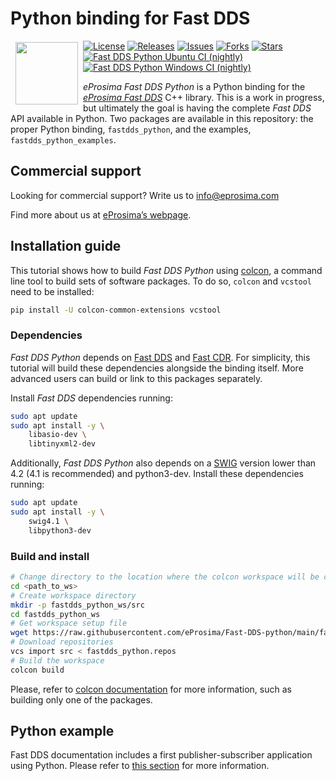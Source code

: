 # Python binding for Fast DDS

<a href="http://www.eprosima.com"><img src="https://encrypted-tbn3.gstatic.com/images?q=tbn:ANd9GcSd0PDlVz1U_7MgdTe0FRIWD0Jc9_YH-gGi0ZpLkr-qgCI6ZEoJZ5GBqQ" align="left" hspace="8" vspace="2" width="100" height="100" ></a>

[![License](https://img.shields.io/github/license/eProsima/Fast-DDS-python.svg)](https://opensource.org/licenses/Apache-2.0)
[![Releases](https://img.shields.io/github/v/release/eProsima/Fast-DDS-python?sort=semver)](https://github.com/eProsima/Fast-DDS-python/releases)
[![Issues](https://img.shields.io/github/issues/eProsima/Fast-DDS-python.svg)](https://github.com/eProsima/Fast-DDS-python/issues)
[![Forks](https://img.shields.io/github/forks/eProsima/Fast-DDS-python.svg)](https://github.com/eProsima/Fast-DDS-python/network/members)
[![Stars](https://img.shields.io/github/stars/eProsima/Fast-DDS-python.svg)](https://github.com/eProsima/Fast-DDS-python/stargazers)
[![Fast DDS Python Ubuntu CI (nightly)](https://github.com/eProsima/Fast-DDS-Python/actions/workflows/nightly-ubuntu-ci.yml/badge.svg)](https://github.com/eProsima/Fast-DDS-Python/actions/workflows/nightly-ubuntu-ci.yml)
[![Fast DDS Python Windows CI (nightly)](https://github.com/eProsima/Fast-DDS-Python/actions/workflows/nightly-windows-ci.yml/badge.svg)](https://github.com/eProsima/Fast-DDS-Python/actions/workflows/nightly-windows-ci.yml)

*eProsima Fast DDS Python* is a Python binding for the [*eProsima Fast DDS*](https://github.com/eProsima/Fast-DDS) C++ library.
This is a work in progress, but ultimately the goal is having the complete *Fast DDS* API available in Python.
Two packages are available in this repository: the proper Python binding, `fastdds_python`, and the examples, `fastdds_python_examples`.

## Commercial support

Looking for commercial support? Write us to info@eprosima.com

Find more about us at [eProsima’s webpage](https://eprosima.com/).

## Installation guide

This tutorial shows how to build *Fast DDS Python* using [colcon](https://colcon.readthedocs.io), a command line tool to build sets of software packages.
To do so, `colcon` and `vcstool` need to be installed:

```bash
pip install -U colcon-common-extensions vcstool
```

### Dependencies

*Fast DDS Python* depends on [Fast DDS](https://github.com/eProsima/Fast-DDS) and [Fast CDR](https://github.com/eProsima/Fast-CDR).
For simplicity, this tutorial will build these dependencies alongside the binding itself.
More advanced users can build or link to this packages separately.

Install *Fast DDS* dependencies running:

```bash
sudo apt update
sudo apt install -y \
    libasio-dev \
    libtinyxml2-dev
```

Additionally, *Fast DDS Python* also depends on a [SWIG](http://www.swig.org/) version lower than 4.2 (4.1 is recommended) and python3-dev. Install these dependencies running:
```bash
sudo apt update
sudo apt install -y \
    swig4.1 \
    libpython3-dev
```

### Build and install

```bash
# Change directory to the location where the colcon workspace will be created
cd <path_to_ws>
# Create workspace directory
mkdir -p fastdds_python_ws/src
cd fastdds_python_ws
# Get workspace setup file
wget https://raw.githubusercontent.com/eProsima/Fast-DDS-python/main/fastdds_python.repos
# Download repositories
vcs import src < fastdds_python.repos
# Build the workspace
colcon build
```

Please, refer to [colcon documentation](https://colcon.readthedocs.io/en/released/reference/verb/build.html) for more information, such as building only one of the packages.

## Python example

Fast DDS documentation includes a first publisher-subscriber application using Python.
Please refer to [this section](https://fast-dds.docs.eprosima.com/en/latest/fastdds/getting_started/simple_python_app/simple_python_app.html#) for more information.
